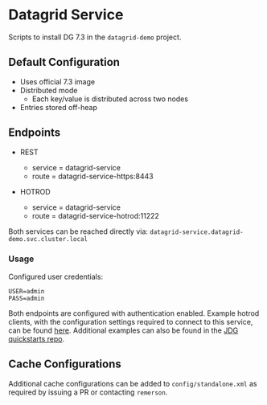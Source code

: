 # Datagrid Service
Scripts to install DG 7.3 in the `datagrid-demo` project.

## Default Configuration
- Uses official 7.3 image
- Distributed mode
    - Each key/value is distributed across two nodes
- Entries stored off-heap

## Endpoints
- REST
    - service = datagrid-service
    - route = datagrid-service-https:8443

- HOTROD
    - service = datagrid-service
    - route = datagrid-service-hotrod:11222

Both services can be reached directly via:
`datagrid-service.datagrid-demo.svc.cluster.local`

### Usage
Configured user credentials:
```
USER=admin
PASS=admin
```
Both endpoints are configured with authentication enabled. Example hotrod clients, with the configuration settings required to connect to this service, can be found [here](https://github.com/rhdemo/2019-datagrid-client-examples). Additional examples can also be found in the [JDG quickstarts repo](https://github.com/jboss-developer/jboss-jdg-quickstarts/tree/jdg-7.3.x/openshift).

## Cache Configurations
Additional cache configurations can be added to `config/standalone.xml` as required by issuing a PR or contacting `remerson`.
